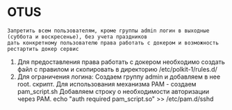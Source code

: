 # OTUS

	Запретить всем пользователям, кроме группы admin логин в выходные (суббота и воскресенье), без учета праздников
	дать конкретному пользователю права работать с докером и возможность рестартить докер сервис


1. Для предоставления права работать с докером необходимо создать файл с правилом и скопировать в директорию /etc/polkit-1/rules.d/
2. Для ограничения логина:
Создаем группу admin и добавляем в нее root. скрипт.
Для использования механизма PAM -  создаем pam_script.sh
Добавляем строку о необходимости авторизации через PAM.
echo "auth  required  pam_script.so" >> /etc/pam.d/sshd


